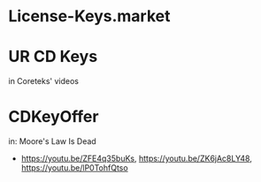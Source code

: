 # License-Keys.market
# UR CD Keys
in Coreteks' videos
# CDKeyOffer
in: Moore's Law Is Dead
- https://youtu.be/ZFE4q35buKs, https://youtu.be/ZK6jAc8LY48, https://youtu.be/lP0TohfQtso
